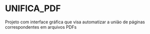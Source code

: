 # UNIFICA_PDF
 Projeto com interface gráfica que visa automatizar a união de páginas correspondentes em arquivos PDFs
